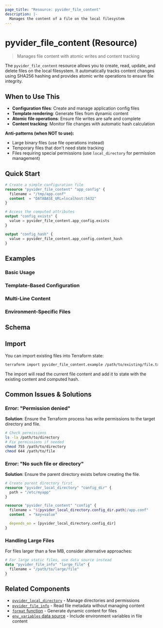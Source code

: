 ```yaml
---
page_title: "Resource: pyvider_file_content"
description: |-
  Manages the content of a file on the local filesystem
---
```


# pyvider_file_content (Resource)

> Manages file content with atomic writes and content tracking

The `pyvider_file_content` resource allows you to create, read, update, and delete files on the local filesystem. It automatically tracks content changes using SHA256 hashing and provides atomic write operations to ensure file integrity.

## When to Use This

- **Configuration files**: Create and manage application config files
- **Template rendering**: Generate files from dynamic content
- **Atomic file operations**: Ensure file writes are safe and complete
- **Content tracking**: Monitor file changes with automatic hash calculation

**Anti-patterns (when NOT to use):**
- Large binary files (use file operations instead)
- Temporary files that don't need state tracking
- Files requiring special permissions (use `local_directory` for permission management)

## Quick Start

```terraform
# Create a simple configuration file
resource "pyvider_file_content" "app_config" {
  filename = "/tmp/app.conf"
  content  = "DATABASE_URL=localhost:5432"
}

# Access the computed attributes
output "config_exists" {
  value = pyvider_file_content.app_config.exists
}

output "config_hash" {
  value = pyvider_file_content.app_config.content_hash
}
```

## Examples

### Basic Usage



### Template-Based Configuration



### Multi-Line Content



### Environment-Specific Files



## Schema



## Import

You can import existing files into Terraform state:

```bash
terraform import pyvider_file_content.example /path/to/existing/file.txt
```

The import will read the current file content and add it to state with the existing content and computed hash.

## Common Issues & Solutions

### Error: "Permission denied"
**Solution**: Ensure the Terraform process has write permissions to the target directory and file.

```bash
# Check permissions
ls -la /path/to/directory
# Fix permissions if needed
chmod 755 /path/to/directory
chmod 644 /path/to/file
```

### Error: "No such file or directory"
**Solution**: Ensure the parent directory exists before creating the file.

```terraform
# Create parent directory first
resource "pyvider_local_directory" "config_dir" {
  path = "/etc/myapp"
}

resource "pyvider_file_content" "config" {
  filename = "${pyvider_local_directory.config_dir.path}/app.conf"
  content  = "key=value"

  depends_on = [pyvider_local_directory.config_dir]
}
```

### Handling Large Files
For files larger than a few MB, consider alternative approaches:

```terraform
# For large static files, use data source instead
data "pyvider_file_info" "large_file" {
  filename = "/path/to/large/file"
}
```

## Related Components

- [`pyvider_local_directory`](../local_directory.md) - Manage directories and permissions
- [`pyvider_file_info`](../../data-sources/file_info.md) - Read file metadata without managing content
- [`format` function](../../functions/string/format.md) - Generate dynamic content for files
- [`env_variables` data source](../../data-sources/env_variables.md) - Include environment variables in file content